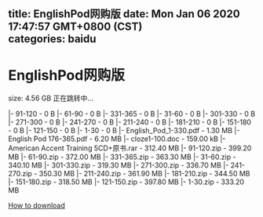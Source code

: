 
title: EnglishPod网购版
date: Mon Jan 06 2020 17:47:57 GMT+0800 (CST)    
categories: baidu
---

# EnglishPod网购版
size: 4.56 GB
 正在跳转中...
 
|- 91-120 - 0 B
|- 61-90 - 0 B
|- 331-365 - 0 B
|- 31-60 - 0 B
|- 301-330 - 0 B
|- 271-300 - 0 B
|- 241-270 - 0 B
|- 211-240 - 0 B
|- 181-210 - 0 B
|- 151-180 - 0 B
|- 121-150 - 0 B
|- 1-30 - 0 B
|- English_Pod_1-330.pdf - 1.30 MB
|- English Pod 176-365.pdf - 6.20 MB
|- cloze1-100.doc - 159.00 kB
|- American Accent Training 5CD+原书.rar - 312.40 MB
|- 91-120.zip - 399.20 MB
|- 61-90.zip - 372.00 MB
|- 331-365.zip - 363.30 MB
|- 31-60.zip - 340.10 MB
|- 301-330.zip - 319.30 MB
|- 271-300.zip - 336.70 MB
|- 241-270.zip - 350.30 MB
|- 211-240.zip - 361.90 MB
|- 181-210.zip - 344.50 MB
|- 151-180.zip - 318.50 MB
|- 121-150.zip - 397.80 MB
|- 1-30.zip - 333.20 MB

[How to download](https://bpcam.bemobtrk.com/go/2ceec3aa-1ca2-46d6-b9ff-aaa5c184517c?jno=2260)